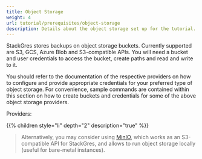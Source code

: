 ```yaml
---
title: Object Storage
weight: 4
url: tutorial/prerequisites/object-storage
description: Details about the object storage set up for the tutorial.
---
```


StackGres stores backups on object storage buckets. Currently supported are S3, GCS, Azure Blob and S3-compatible APIs.
You will need a bucket and user credentials to access the bucket, create paths and read and write to it.

You should refer to the documentation of the respective providers on how to configure and provide appropriate
credentials for your preferred type of object storage. For convenience, sample commands are contained within this
section on how to create buckets and credentials for some of the above object storage providers.

Providers:

{{% children style="li" depth="2" description="true" %}}

> Alternatively, you may consider using [MinIO](https://min.io/), which works as an S3-compatible API for StackGres, and
allows to run object storage locally (useful for bare-metal instances).
